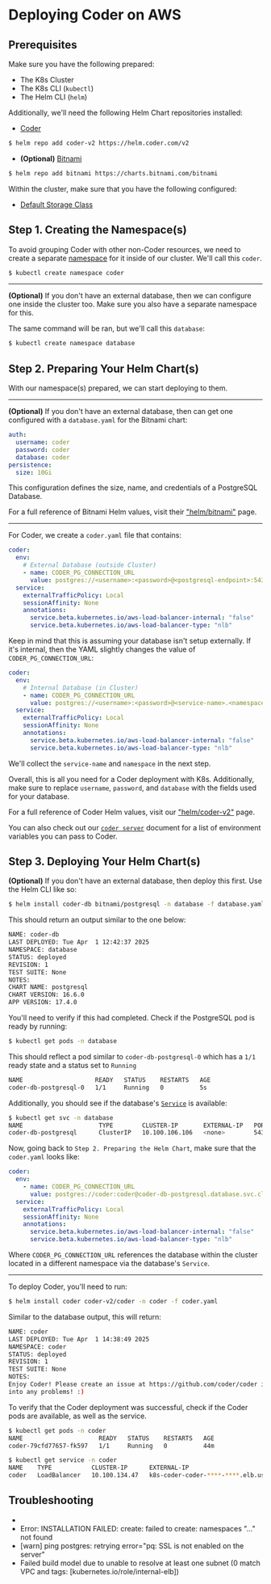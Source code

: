 # Deploying Coder on AWS

## Prerequisites

Make sure you have the following prepared:

- The K8s Cluster
- The K8s CLI (`kubectl`)
- The Helm CLI (`helm`)

Additionally, we'll need the following Helm Chart repositories installed:

- [Coder](https://helm.coder.com/v2)

```bash
$ helm repo add coder-v2 https://helm.coder.com/v2
```

- **(Optional)** [Bitnami](https://charts.bitnami.com/bitnami)

```bash
$ helm repo add bitnami https://charts.bitnami.com/bitnami
```


Within the cluster, make sure that you have the following configured:

- [Default Storage Class](https://kubernetes.io/docs/tasks/administer-cluster/change-default-storage-class/)

## Step 1. Creating the Namespace(s)

To avoid grouping Coder with other non-Coder resources, we need to create a separate [namespace](https://kubernetes.io/docs/concepts/overview/working-with-objects/namespaces/) for it inside of our cluster. We'll call this `coder`.

```bash
$ kubectl create namespace coder
```

---

**(Optional)** If you don't have an external database, then we can configure one inside the cluster too. Make sure you also have a separate namespace for this.

The same command will be ran, but we'll call this `database`:

```bash
$ kubectl create namespace database
```

## Step 2. Preparing Your Helm Chart(s)

With our namespace(s) prepared, we can start deploying to them.

---

**(Optional)** If you don't have an external database, then can get one configured with a `database.yaml` for the Bitnami chart:

```yaml
auth:
  username: coder
  password: coder
  database: coder
persistence:
  size: 10Gi
```

This configuration defines the size, name, and credentials of a PostgreSQL Database.

For a full reference of Bitnami Helm values, visit their ["helm/bitnami"](https://artifacthub.io/packages/helm/bitnami/postgresql?modal=values) page.

---

For Coder, we create a `coder.yaml` file that contains:

```yaml
coder:
  env:
    # External Database (outside Cluster)
    - name: CODER_PG_CONNECTION_URL
      value: postgres://<username>:<password>@<postgresql-endpoint>:5432/<database>
  service:
    externalTrafficPolicy: Local
    sessionAffinity: None
    annotations: 
      service.beta.kubernetes.io/aws-load-balancer-internal: "false"
      service.beta.kubernetes.io/aws-load-balancer-type: "nlb"
```

Keep in mind that this is assuming your database isn't setup externally. If it's internal, then the YAML slightly changes the value of `CODER_PG_CONNECTION_URL`:

```yaml
coder:
  env:
    # Internal Database (in Cluster)
    - name: CODER_PG_CONNECTION_URL
      value: postgres://<username>:<password>@<service-name>.<namespace>.svc.cluster.local:5432/<database>?sslmode=disable
  service:
    externalTrafficPolicy: Local
    sessionAffinity: None
    annotations: 
      service.beta.kubernetes.io/aws-load-balancer-internal: "false"
      service.beta.kubernetes.io/aws-load-balancer-type: "nlb"
```

We'll collect the `service-name` and `namespace` in the next step.

Overall, this is all you need for a Coder deployment with K8s. Additionally, make sure to replace `username`, `password`, and `database` with the fields used for your database.

For a full reference of Coder Helm values, visit our ["helm/coder-v2"](https://artifacthub.io/packages/helm/coder-v2/coder?modal=values) page. 

You can also check out our [`coder server`](https://coder.com/docs/reference/cli/server) document for a list of environment variables you can pass to Coder.

## Step 3. Deploying Your Helm Chart(s)

**(Optional)** If you don't have an external database, then deploy this first. Use the Helm CLI like so:

```bash
$ helm install coder-db bitnami/postgresql -n database -f database.yaml
```

This should return an output similar to the one below:

```bash
NAME: coder-db
LAST DEPLOYED: Tue Apr  1 12:42:37 2025
NAMESPACE: database
STATUS: deployed
REVISION: 1
TEST SUITE: None
NOTES:
CHART NAME: postgresql
CHART VERSION: 16.6.0
APP VERSION: 17.4.0
```

You'll need to verify if this had completed. Check if the PostgreSQL pod is ready by running:

```bash
$ kubectl get pods -n database
``` 

This should reflect a pod similar to `coder-db-postgresql-0` which has a `1/1` ready state and a status set to `Running`

```bash
NAME                    READY   STATUS    RESTARTS   AGE
coder-db-postgresql-0   1/1     Running   0          5s
```

Additionally, you should see if the database's [`Service`](https://kubernetes.io/docs/concepts/services-networking/service/) is available:

```bash
$ kubectl get svc -n database
NAME                     TYPE        CLUSTER-IP       EXTERNAL-IP   PORT(S)    AGE
coder-db-postgresql      ClusterIP   10.100.106.106   <none>        5432/TCP   5s
```

Now, going back to `Step 2. Preparing the Helm Chart`, make sure that the `coder.yaml` looks like:

```yaml
coder:
  env:
    - name: CODER_PG_CONNECTION_URL
      value: postgres://coder:coder@coder-db-postgresql.database.svc.cluster.local:5432/coder?sslmode=disable
  service:
    externalTrafficPolicy: Local
    sessionAffinity: None
    annotations: 
      service.beta.kubernetes.io/aws-load-balancer-internal: "false"
      service.beta.kubernetes.io/aws-load-balancer-type: "nlb"
```

Where `CODER_PG_CONNECTION_URL` references the database within the cluster located in a different namespace via the database's `Service`. 

---

To deploy Coder, you'll need to run:

```bash
$ helm install coder coder-v2/coder -n coder -f coder.yaml
```

Similar to the database output, this will return:

```bash
NAME: coder
LAST DEPLOYED: Tue Apr  1 14:38:49 2025
NAMESPACE: coder
STATUS: deployed
REVISION: 1
TEST SUITE: None
NOTES:
Enjoy Coder! Please create an issue at https://github.com/coder/coder if you run
into any problems! :)
```

To verify that the Coder deployment was successful, check if the Coder pods are available, as well as the service.

```bash
$ kubectl get pods -n coder
NAME                     READY   STATUS    RESTARTS   AGE
coder-79cfd77657-fk597   1/1     Running   0          44m

$ kubectl get service -n coder
NAME    TYPE           CLUSTER-IP      EXTERNAL-IP                                             PORT(S)        AGE
coder   LoadBalancer   10.100.134.47   k8s-coder-coder-****-****.elb.us-east-1.amazonaws.com   80:32071/TCP   65m
```


## Troubleshooting

- 
- Error: INSTALLATION FAILED: create: failed to create: namespaces "..." not found
- [warn]  ping postgres: retrying  error="pq: SSL is not enabled on the server"
- Failed build model due to unable to resolve at least one subnet (0 match VPC and tags: [kubernetes.io/role/internal-elb]) 
